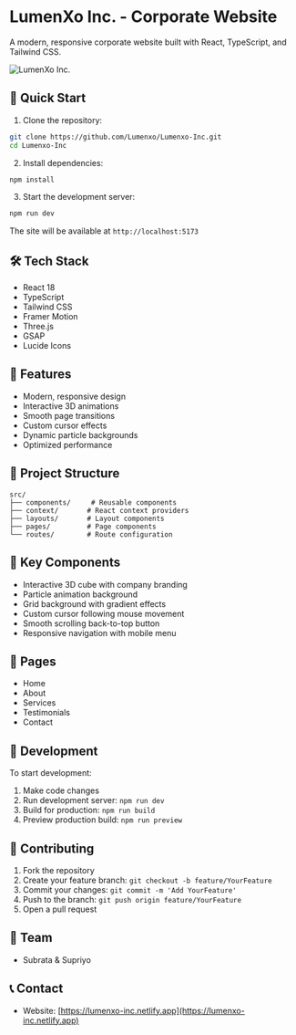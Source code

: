 # LumenXo Inc. - Corporate Website

A modern, responsive corporate website built with React, TypeScript, and Tailwind CSS.

![LumenXo Inc.](https://i.imgur.com/b7gZHxX.png)

## 🚀 Quick Start

1. Clone the repository:
```bash
git clone https://github.com/Lumenxo/Lumenxo-Inc.git
cd Lumenxo-Inc
```

2. Install dependencies:
```bash
npm install
```

3. Start the development server:
```bash
npm run dev
```

The site will be available at `http://localhost:5173`

## 🛠 Tech Stack

- React 18
- TypeScript
- Tailwind CSS
- Framer Motion
- Three.js
- GSAP
- Lucide Icons

## 🌟 Features

- Modern, responsive design
- Interactive 3D animations
- Smooth page transitions
- Custom cursor effects
- Dynamic particle backgrounds
- Optimized performance


## 📁 Project Structure

```
src/
├── components/     # Reusable components
├── context/       # React context providers
├── layouts/       # Layout components
├── pages/         # Page components
└── routes/        # Route configuration
```

## 🎨 Key Components

- Interactive 3D cube with company branding
- Particle animation background
- Grid background with gradient effects
- Custom cursor following mouse movement
- Smooth scrolling back-to-top button
- Responsive navigation with mobile menu

## 📱 Pages

- Home
- About
- Services
- Testimonials
- Contact

## 🔧 Development

To start development:

1. Make code changes
2. Run development server: `npm run dev`
3. Build for production: `npm run build`
4. Preview production build: `npm run preview`


## 🤝 Contributing

1. Fork the repository
2. Create your feature branch: `git checkout -b feature/YourFeature`
3. Commit your changes: `git commit -m 'Add YourFeature'`
4. Push to the branch: `git push origin feature/YourFeature`
5. Open a pull request


## 👥 Team

- Subrata & Supriyo

## 📞 Contact

- Website: [https://lumenxo-inc.netlify.app](https://lumenxo-inc.netlify.app)
